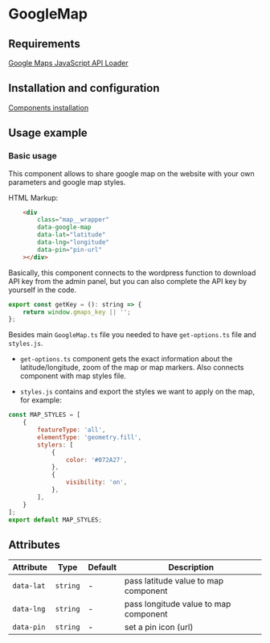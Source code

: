 # GoogleMap

## Requirements
[Google Maps JavaScript API Loader](https://www.npmjs.com/package/@googlemaps/js-api-loader)

## Installation and configuration

[Components installation](https://github.com/owlsdepartment/owlsdepartment-components/blob/master/docs/components_installation.md)

## Usage example

### Basic usage

This component allows to share google map on the website with your own parameters and google map styles.

HTML Markup:

```html
	<div 
		class="map__wrapper"
		data-google-map
		data-lat="latitude"
		data-lng="longitude"
		data-pin="pin-url"
	></div>
```

Basically, this component connects to the wordpress function to download API key from the admin panel, but you can also complete the API key by yourself in the code.

```js
export const getKey = (): string => {
	return window.gmaps_key || '';
};
```

Besides main `GoogleMap.ts` file you needed to have `get-options.ts` file and `styles.js`.

- `get-options.ts` component gets the exact information about the latitude/longitude, zoom of the map or map markers. Also connects component with map styles file.

- `styles.js` contains and export the styles we want to apply on the map, for example:

```js
const MAP_STYLES = [
	{
		featureType: 'all',
		elementType: 'geometry.fill',
		stylers: [
			{
				color: '#072A27',
			},
			{
				visibility: 'on',
			},
		],
	}
];
export default MAP_STYLES;
```

## Attributes

| Attribute | Type | Default | Description |
| --- | --- | --- | --- |
| `data-lat` | `string` | - | pass latitude value to map component |
| `data-lng` | `string` | - | pass longitude value to map component |
| `data-pin` | `string` | - | set a pin icon (url) |

